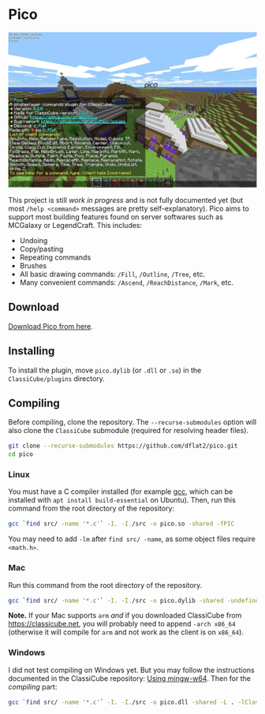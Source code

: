 # Pico

![Preview](preview.jpg)

This project is still _work in progress_ and is not fully documented yet (but most `/help <command>` messages are pretty self-explanatory). Pico aims to support most building features found on server softwares such as MCGalaxy or LegendCraft. This includes:

+ Undoing
+ Copy/pasting
+ Repeating commands
+ Brushes
+ All basic drawing commands: `/Fill`, `/Outline`, `/Tree`, etc.
+ Many convenient commands: `/Ascend`, `/ReachDistance`, `/Mark`, etc.

## Download

[Download Pico from here](https://github.com/dflat2/Pico/releases/tag/0.2.0).

## Installing

To install the plugin, move `pico.dylib` (or `.dll` or `.so`) in the `ClassiCube/plugins` directory.

## Compiling

Before compiling, clone the repository. The `--recurse-submodules` option will also clone the `ClassiCube` submodule (required for resolving header files).

```bash
git clone --recurse-submodules https://github.com/dflat2/pico.git
cd pico
```

### Linux

You must have a C compiler installed (for example [gcc](https://gcc.gnu.org/install/), which can be installed with `apt install build-essential` on Ubuntu). Then, run this command from the root directory of the repository:

```bash
gcc `find src/ -name '*.c'` -I. -I./src -o pico.so -shared -fPIC
```

You may need to add `-lm` after `find src/ -name`, as some object files require `<math.h>`.

### Mac

Run this command from the root directory of the repository.

```bash
gcc `find src/ -name '*.c'` -I. -I./src -o pico.dylib -shared -undefined dynamic_lookup
```

**Note.** If your Mac supports `arm` *and* if you downloaded ClassiCube from <https://classicube.net>, you will probably need to append `-arch x86_64` (otherwise it will compile for `arm` and not work as the client is on `x86_64`).

### Windows

I did not test compiling on Windows yet. But you may follow the instructions documented in the ClassiCube repository: [Using mingw-w64](https://github.com/UnknownShadow200/ClassiCube/blob/master/doc/plugin-dev.md#using-mingw-w64). Then for the _compiling_ part:

```bash
gcc `find src/ -name '*.c'` -I. -I./src -o pico.dll -shared -L . -lClassiCube
```
